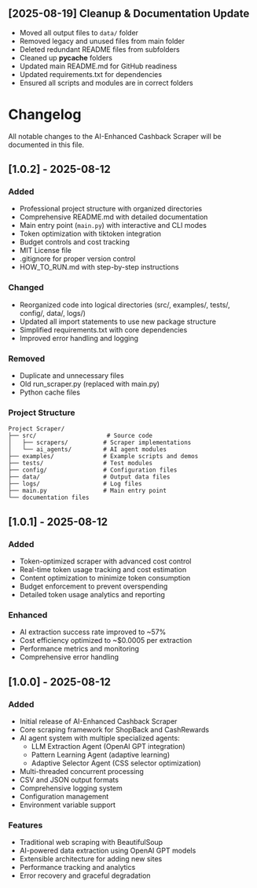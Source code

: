 ## [2025-08-19] Cleanup & Documentation Update

- Moved all output files to `data/` folder
- Removed legacy and unused files from main folder
- Deleted redundant README files from subfolders
- Cleaned up __pycache__ folders
- Updated main README.md for GitHub readiness
- Updated requirements.txt for dependencies
- Ensured all scripts and modules are in correct folders

# Changelog

All notable changes to the AI-Enhanced Cashback Scraper will be documented in this file.

## [1.0.2] - 2025-08-12

### Added
- Professional project structure with organized directories
- Comprehensive README.md with detailed documentation
- Main entry point (`main.py`) with interactive and CLI modes
- Token optimization with tiktoken integration
- Budget controls and cost tracking
- MIT License file
- .gitignore for proper version control
- HOW_TO_RUN.md with step-by-step instructions

### Changed
- Reorganized code into logical directories (src/, examples/, tests/, config/, data/, logs/)
- Updated all import statements to use new package structure
- Simplified requirements.txt with core dependencies
- Improved error handling and logging

### Removed
- Duplicate and unnecessary files
- Old run_scraper.py (replaced with main.py)
- Python cache files

### Project Structure
```
Project Scraper/
├── src/                    # Source code
│   ├── scrapers/          # Scraper implementations
│   └── ai_agents/         # AI agent modules
├── examples/              # Example scripts and demos
├── tests/                 # Test modules  
├── config/                # Configuration files
├── data/                  # Output data files
├── logs/                  # Log files
├── main.py                # Main entry point
└── documentation files
```

## [1.0.1] - 2025-08-12

### Added
- Token-optimized scraper with advanced cost control
- Real-time token usage tracking and cost estimation
- Content optimization to minimize token consumption
- Budget enforcement to prevent overspending
- Detailed token usage analytics and reporting

### Enhanced
- AI extraction success rate improved to ~57%
- Cost efficiency optimized to ~$0.0005 per extraction
- Performance metrics and monitoring
- Comprehensive error handling

## [1.0.0] - 2025-08-12

### Added
- Initial release of AI-Enhanced Cashback Scraper
- Core scraping framework for ShopBack and CashRewards
- AI agent system with multiple specialized agents:
  - LLM Extraction Agent (OpenAI GPT integration)
  - Pattern Learning Agent (adaptive learning)
  - Adaptive Selector Agent (CSS selector optimization)
- Multi-threaded concurrent processing
- CSV and JSON output formats
- Comprehensive logging system
- Configuration management
- Environment variable support

### Features
- Traditional web scraping with BeautifulSoup
- AI-powered data extraction using OpenAI GPT models
- Extensible architecture for adding new sites
- Performance tracking and analytics
- Error recovery and graceful degradation
